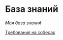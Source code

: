 # База знаний
*Моя база знаний*

[Требования на собесах](/knowledge-base/Собеседования/Требования%20на%20собесах)

